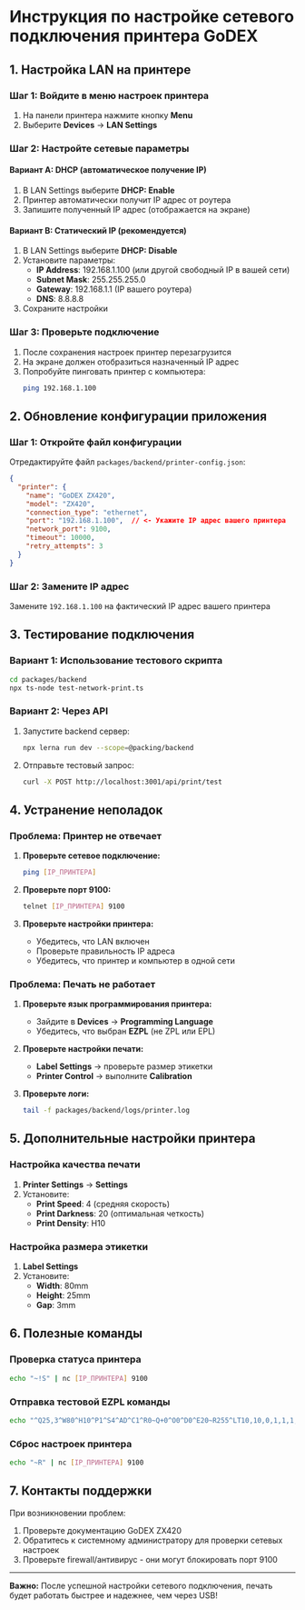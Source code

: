 # Инструкция по настройке сетевого подключения принтера GoDEX

## 1. Настройка LAN на принтере

### Шаг 1: Войдите в меню настроек принтера
1. На панели принтера нажмите кнопку **Menu**
2. Выберите **Devices** → **LAN Settings**

### Шаг 2: Настройте сетевые параметры

#### Вариант A: DHCP (автоматическое получение IP)
1. В LAN Settings выберите **DHCP: Enable**
2. Принтер автоматически получит IP адрес от роутера
3. Запишите полученный IP адрес (отображается на экране)

#### Вариант B: Статический IP (рекомендуется)
1. В LAN Settings выберите **DHCP: Disable**
2. Установите параметры:
   - **IP Address**: 192.168.1.100 (или другой свободный IP в вашей сети)
   - **Subnet Mask**: 255.255.255.0
   - **Gateway**: 192.168.1.1 (IP вашего роутера)
   - **DNS**: 8.8.8.8
3. Сохраните настройки

### Шаг 3: Проверьте подключение
1. После сохранения настроек принтер перезагрузится
2. На экране должен отобразиться назначенный IP адрес
3. Попробуйте пинговать принтер с компьютера:
   ```bash
   ping 192.168.1.100
   ```

## 2. Обновление конфигурации приложения

### Шаг 1: Откройте файл конфигурации
Отредактируйте файл `packages/backend/printer-config.json`:

```json
{
  "printer": {
    "name": "GoDEX ZX420",
    "model": "ZX420",
    "connection_type": "ethernet",
    "port": "192.168.1.100",  // <- Укажите IP адрес вашего принтера
    "network_port": 9100,
    "timeout": 10000,
    "retry_attempts": 3
  }
}
```

### Шаг 2: Замените IP адрес
Замените `192.168.1.100` на фактический IP адрес вашего принтера

## 3. Тестирование подключения

### Вариант 1: Использование тестового скрипта
```bash
cd packages/backend
npx ts-node test-network-print.ts
```

### Вариант 2: Через API
1. Запустите backend сервер:
   ```bash
   npx lerna run dev --scope=@packing/backend
   ```

2. Отправьте тестовый запрос:
   ```bash
   curl -X POST http://localhost:3001/api/print/test
   ```

## 4. Устранение неполадок

### Проблема: Принтер не отвечает

1. **Проверьте сетевое подключение:**
   ```bash
   ping [IP_ПРИНТЕРА]
   ```

2. **Проверьте порт 9100:**
   ```bash
   telnet [IP_ПРИНТЕРА] 9100
   ```

3. **Проверьте настройки принтера:**
   - Убедитесь, что LAN включен
   - Проверьте правильность IP адреса
   - Убедитесь, что принтер и компьютер в одной сети

### Проблема: Печать не работает

1. **Проверьте язык программирования принтера:**
   - Зайдите в **Devices** → **Programming Language**
   - Убедитесь, что выбран **EZPL** (не ZPL или EPL)

2. **Проверьте настройки печати:**
   - **Label Settings** → проверьте размер этикетки
   - **Printer Control** → выполните **Calibration**

3. **Проверьте логи:**
   ```bash
   tail -f packages/backend/logs/printer.log
   ```

## 5. Дополнительные настройки принтера

### Настройка качества печати
1. **Printer Settings** → **Settings**
2. Установите:
   - **Print Speed**: 4 (средняя скорость)
   - **Print Darkness**: 20 (оптимальная четкость)
   - **Print Density**: H10

### Настройка размера этикетки
1. **Label Settings**
2. Установите:
   - **Width**: 80mm
   - **Height**: 25mm
   - **Gap**: 3mm

## 6. Полезные команды

### Проверка статуса принтера
```bash
echo "~!S" | nc [IP_ПРИНТЕРА] 9100
```

### Отправка тестовой EZPL команды
```bash
echo "^Q25,3^W80^H10^P1^S4^AD^C1^R0~Q+0^O0^D0^E20~R255^LT10,10,0,1,1,1,N,\"TEST\"E" | nc [IP_ПРИНТЕРА] 9100
```

### Сброс настроек принтера
```bash
echo "~R" | nc [IP_ПРИНТЕРА] 9100
```

## 7. Контакты поддержки

При возникновении проблем:
1. Проверьте документацию GoDEX ZX420
2. Обратитесь к системному администратору для проверки сетевых настроек
3. Проверьте firewall/антивирус - они могут блокировать порт 9100

---

**Важно:** После успешной настройки сетевого подключения, печать будет работать быстрее и надежнее, чем через USB!